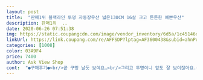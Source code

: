```yaml
---
layout: post 
title:  "판매1위 블랙라인 투명 자동장우산 넓은130CM 16살 크고 튼튼한 예쁜우산" 
description: 판매1위  ..
date: 2020-06-26 07:51:38 
img: https://static.coupangcdn.com/image/vendor_inventory/6d5a/1c45146dc4c8ac205c57c383f533e7fa0134c175b9bd2d7d1348dd04a3ca.jpg 
linkUrl: https://link.coupang.com/re/AFFSDP?lptag=AF3600438&subid=ahnPublicAsk&pageKey=324253618&itemId=1038211916&vendorItemId=5493515803&traceid=V0-113-7200adf5a992d9da 
categories: [1008] 
color: 03A9F4 
price: 7400 
author: Ask View Shop 
cont:  "●구매후기●<br/>곧 구멍 날듯 보여요…<br/>그리고 투명이니 앞도 잘 보이잖아요.<br/><br/>보통 우산살이 안 튼튼하면 바람 불면 휘청 거리죠?<br/>엄마꺼랑 두개사서 잘 쓰고 있답니다.<br/><br/>이 우산은 바람 불어도 휘청 거리지 않아 좋았습니다.<br/><br/>저희 지역은 바다바람이 .<br/> 전남 여수인데 눈 아닌 비가 자주 오며 바람이 많이 부는데<br/>중학생 애들 안전하게 쓰라고 투명샀어요<br/>찍힘이 있어서 아이가 실망했습니다.<br/><br/>튼튼해보이고 좋아요 아쉬운점은 흰색은 살도 다 흰색이면 좋겠어요 검정은 살도 다 검정이듯이<br/>흰색 검정 두개 다 샀어요<br/>" 
---
```

